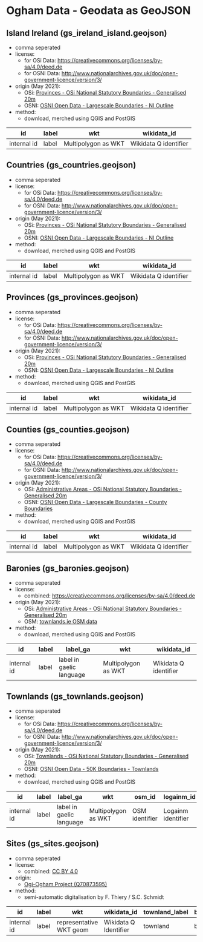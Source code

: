 # Ogham Data - Geodata as GeoJSON

## Island Ireland (gs_ireland_island.geojson)

-   comma seperated
-   license:
    -   for OSi Data: <https://creativecommons.org/licenses/by-sa/4.0/deed.de>
    -   for OSNI Data: <http://www.nationalarchives.gov.uk/doc/open-government-licence/version/3/>
-   origin (May 2021):
    -   OSi: [Provinces - OSi National Statutory Boundaries - Generalised 20m](https://data-osi.opendata.arcgis.com/datasets/provinces-osi-national-statutory-boundaries-generalised-20m?geometry=-29.165%2C51.112%2C12.649%2C55.691)
    -   OSNI: [OSNI Open Data - Largescale Boundaries - NI Outline](https://www.opendatani.gov.uk/dataset/osni-open-data-largescale-boundaries-ni-outline)
-   method:
    -   download, merched using QGIS and PostGIS

| id          | label | wkt                 | wikidata_id           |
| ----------- | ----- | ------------------- | --------------------- |
| internal id | label | Multipolygon as WKT | Wikidata Q identifier |

## Countries (gs_countries.geojson)

-   comma seperated
-   license:
    -   for OSi Data: <https://creativecommons.org/licenses/by-sa/4.0/deed.de>
    -   for OSNI Data: <http://www.nationalarchives.gov.uk/doc/open-government-licence/version/3/>
-   origin (May 2021):
    -   OSi: [Provinces - OSi National Statutory Boundaries - Generalised 20m](https://data-osi.opendata.arcgis.com/datasets/provinces-osi-national-statutory-boundaries-generalised-20m?geometry=-29.165%2C51.112%2C12.649%2C55.691)
    -   OSNI: [OSNI Open Data - Largescale Boundaries - NI Outline](https://www.opendatani.gov.uk/dataset/osni-open-data-largescale-boundaries-ni-outline)
-   method:
    -   download, merched using QGIS and PostGIS

| id          | label | wkt                 | wikidata_id           |
| ----------- | ----- | ------------------- | --------------------- |
| internal id | label | Multipolygon as WKT | Wikidata Q identifier |

## Provinces (gs_provinces.geojson)

-   comma seperated
-   license:
    -   for OSi Data: <https://creativecommons.org/licenses/by-sa/4.0/deed.de>
    -   for OSNI Data: <http://www.nationalarchives.gov.uk/doc/open-government-licence/version/3/>
-   origin (May 2021):
    -   OSi: [Provinces - OSi National Statutory Boundaries - Generalised 20m](https://data-osi.opendata.arcgis.com/datasets/provinces-osi-national-statutory-boundaries-generalised-20m?geometry=-29.165%2C51.112%2C12.649%2C55.691)
    -   OSNI: [OSNI Open Data - Largescale Boundaries - NI Outline](https://www.opendatani.gov.uk/dataset/osni-open-data-largescale-boundaries-ni-outline)
-   method:
    -   download, merched using QGIS and PostGIS

| id          | label | wkt                 | wikidata_id           |
| ----------- | ----- | ------------------- | --------------------- |
| internal id | label | Multipolygon as WKT | Wikidata Q identifier |

## Counties (gs_counties.geojson)

-   comma seperated
-   license:
    -   for OSi Data: <https://creativecommons.org/licenses/by-sa/4.0/deed.de>
    -   for OSNI Data: <http://www.nationalarchives.gov.uk/doc/open-government-licence/version/3/>
-   origin (May 2021):
    -   OSi: [Administrative Areas - OSi National Statutory Boundaries - Generalised 20m](https://data-osi.opendata.arcgis.com/datasets/administrative-areas-osi-national-statutory-boundaries-generalised-20m?geometry=-29.165%2C51.112%2C12.649%2C55.691)
    -   OSNI: [OSNI Open Data - Largescale Boundaries - County Boundaries](https://www.opendatani.gov.uk/dataset/osni-open-data-largescale-boundaries-county-boundaries)
-   method:
    -   download, merched using QGIS and PostGIS

| id          | label | wkt                 | wikidata_id           |
| ----------- | ----- | ------------------- | --------------------- |
| internal id | label | Multipolygon as WKT | Wikidata Q identifier |

## Baronies (gs_baronies.geojson)

-   comma seperated
-   license:
    -   combined: <https://creativecommons.org/licenses/by-sa/4.0/deed.de>
-   origin (May 2021):
    -   OSi: [Administrative Areas - OSi National Statutory Boundaries - Generalised 20m](hhttps://data-osi.opendata.arcgis.com/datasets/baronies-osi-national-statutory-boundaries-generalised-20m?geometry=-29.156%2C51.112%2C12.658%2C55.691)
    -   OSM: [townlands.ie OSM data](https://www.townlands.ie/page/download/)
-   method:
    -   download, merched using QGIS and PostGIS

| id          | label | label_ga                 | wkt                 | wikidata_id           |
| ----------- | ----- | ------------------------ | ------------------- | --------------------- |
| internal id | label | label in gaelic language | Multipolygon as WKT | Wikidata Q identifier |

## Townlands (gs_townlands.geojson)

-   comma seperated
-   license:
    -   for OSi Data: <https://creativecommons.org/licenses/by-sa/4.0/deed.de>
    -   for OSNI Data: <http://www.nationalarchives.gov.uk/doc/open-government-licence/version/3/>
-   origin (May 2021):
    -   OSi: [Townlands - OSi National Statutory Boundaries - Generalised 20m](https://data-osi.opendata.arcgis.com/datasets/townlands-osi-national-statutory-boundaries-generalised-20m?geometry=-29.136%2C51.106%2C12.678%2C55.686)
    -   OSNI: [OSNI Open Data - 50K Boundaries - Townlands](https://www.opendatani.gov.uk/dataset/osni-open-data-50k-boundaries-townlands)
-   method:
    -   download, merched using QGIS and PostGIS

| id          | label | label_ga                 | wkt                 | osm_id         | logainm_id         | tie_url              |
| ----------- | ----- | ------------------------ | ------------------- | -------------- | ------------------ | -------------------- |
| internal id | label | label in gaelic language | Multipolygon as WKT | OSM identifier | Logainm identifier | link to townlands.ie |

## Sites (gs_sites.geojson)

-   comma seperated
-   license:
    -   combined: [CC BY 4.0](https://creativecommons.org/licenses/by/4.0/deed.de>)
-   origin:
    -   [Ogi-Ogham Project (Q70873595)](https://www.wikidata.org/wiki/Q70873595)
-   method:
    -   semi-automatic digitalisation by F. Thiery / S.C. Schmidt

| id          | label | wkt                     | wikidata_id           | townland_label | barony_label | county_label | province_label | country_label |
| ----------- | ----- | ----------------------- | --------------------- | -------------- | ------------ | ------------ | -------------- | ------------- |
| internal id | label | representative WKT geom | Wikidata Q Identifier | townland       | barony       | county       | province       | country       |
